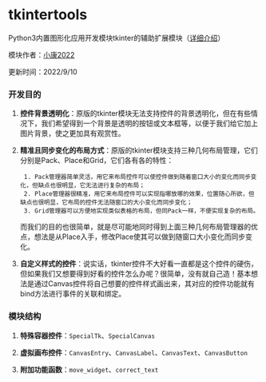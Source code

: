 # **tkintertools**

Python3内置图形化应用开发模块tkinter的辅助扩展模块（[详细介绍](https://blog.csdn.net/weixin_62651706/category_11600888)）

模块作者：[小康2022](https://xiaokang2022.blog.csdn.net)

更新时间：2022/9/10

### 开发目的

1. **控件背景透明化**：原版的tkinter模块无法支持控件的背景透明化，但在有些情况下，我们希望得到一个背景是透明的按钮或文本框等，以便于我们给它加上图片背景，使之更加具有观赏性。

2. **精准且同步变化的布局方式**：原版的tkinter模块支持三种几何布局管理，它们分别是Pack、Place和Grid，它们各有各的特性：

        1. Pack管理器简单灵活，用它来布局控件可以使控件做到随着窗口大小的变化而同步变化，但缺点也很明显，它无法进行复杂的布局；
        2. Place管理器很精准，用它来布局控件可以实现指哪放哪的效果，位置随心所欲，但缺点也很明显，它布局的控件无法随窗口的大小变化而同步变化；
        3. Grid管理器可以方便地实现类似表格的布局，但同Pack一样，不便实现复杂的布局。

    而我们的目的也很简单，就是尽可能地同时得到上面三种几何布局管理器的优点，想法是从Place入手，修改Place使其可以做到随窗口大小变化而同步变化。

3. **自定义样式的控件**：说实话，tkinter控件不大好看一直都是这个控件的硬伤，但如果我们又想要得到好看的控件怎么办呢？很简单，没有就自己造！基本想法是通过Canvas控件将自己想要的控件样式画出来，其对应的控件功能就有bind方法进行事件的关联和绑定。

### 模块结构

1. **特殊容器控件**：`SpecialTk`、`SpecialCanvas`

2. **虚拟画布控件**：`CanvasEntry`、`CanvasLabel`、`CanvasText`、`CanvasButton`

3. **附加功能函数**：`move_widget`、`correct_text`

